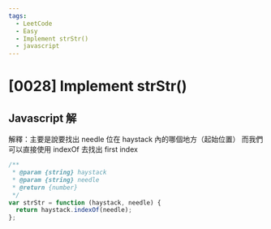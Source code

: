 ```yaml
---
tags:
  - LeetCode
  - Easy
  - Implement strStr()
  - javascript
---
```


# [0028] Implement strStr()

## Javascript 解

解釋：主要是說要找出 needle 位在 haystack 內的哪個地方（起始位置）
而我們可以直接使用 indexOf 去找出 first index

```javascript
/**
 * @param {string} haystack
 * @param {string} needle
 * @return {number}
 */
var strStr = function (haystack, needle) {
  return haystack.indexOf(needle);
};
```
